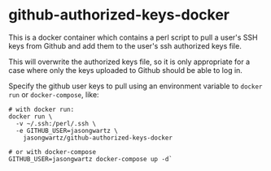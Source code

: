 # github-authorized-keys-docker

This is a docker container which contains a perl script to pull a user's SSH keys from Github and add them to the user's ssh authorized keys file.

This will overwrite the authorized keys file, so it is only appropriate for a case where only the keys uploaded to Github should be able to log in.

Specify the github user keys to pull using an environment variable to `docker run` or `docker-compose`, like:

```
# with docker run:
docker run \
  -v ~/.ssh:/perl/.ssh \
  -e GITHUB_USER=jasongwartz \
    jasongwartz/github-authorized-keys-docker

# or with docker-compose
GITHUB_USER=jasongwartz docker-compose up -d`
```


